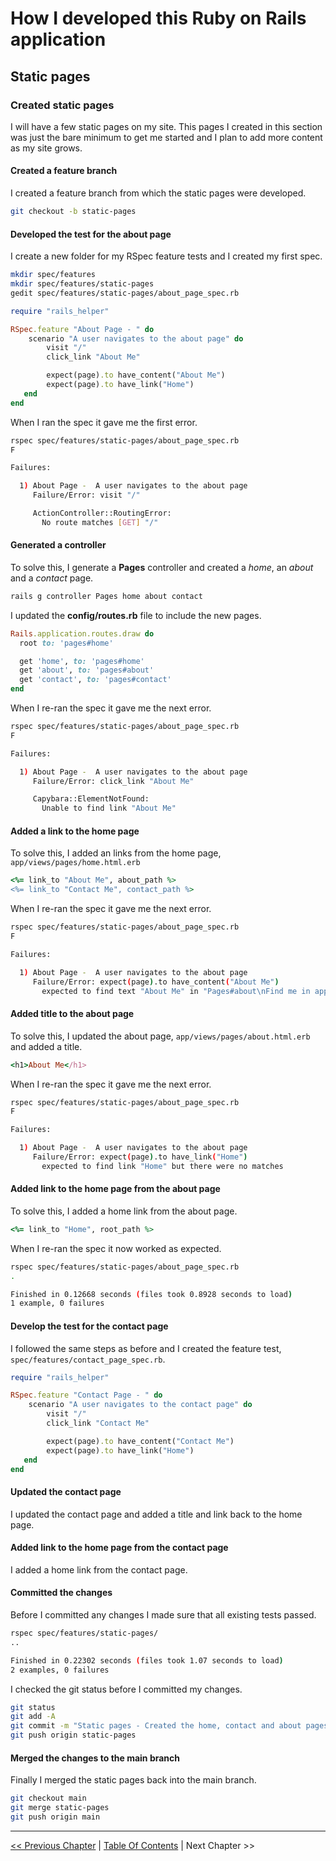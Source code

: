 # How I developed this Ruby on Rails application #


## Static pages ##


### Created static pages ###
I will have a few static pages on my site. This pages I created in this section was just the bare minimum to get me started and I plan to add more content as my site grows.


#### Created a feature branch ####
I created a feature branch from which the static pages were developed.
```bash
git checkout -b static-pages
```


#### Developed the test for the about page ####
I create a new folder for my RSpec feature tests and I created my first spec.
```bash
mkdir spec/features
mkdir spec/features/static-pages
gedit spec/features/static-pages/about_page_spec.rb
```

```ruby
require "rails_helper"

RSpec.feature "About Page - " do
    scenario "A user navigates to the about page" do
        visit "/"
        click_link "About Me"

        expect(page).to have_content("About Me")
        expect(page).to have_link("Home")
   end
end
```

When I ran the spec it gave me the first error.
```bash
rspec spec/features/static-pages/about_page_spec.rb
F

Failures:

  1) About Page -  A user navigates to the about page
     Failure/Error: visit "/"

     ActionController::RoutingError:
       No route matches [GET] "/"
```


#### Generated a controller ####
To solve this, I generate a __Pages__ controller and created a *home*, an *about* and a *contact* page.
```bash
rails g controller Pages home about contact
```

I updated the __config/routes.rb__ file to include the new pages.
```ruby
Rails.application.routes.draw do
  root to: 'pages#home'

  get 'home', to: 'pages#home'
  get 'about', to: 'pages#about'
  get 'contact', to: 'pages#contact'
end
```

When I re-ran the spec it gave me the next error.
```bash
rspec spec/features/static-pages/about_page_spec.rb
F

Failures:

  1) About Page -  A user navigates to the about page
     Failure/Error: click_link "About Me"

     Capybara::ElementNotFound:
       Unable to find link "About Me"
```


#### Added a link to the home page ####
To solve this, I added an links from the home page, `app/views/pages/home.html.erb`

```ruby
<%= link_to "About Me", about_path %>
<%= link_to "Contact Me", contact_path %>
```

When I re-ran the spec it gave me the next error.
```bash
rspec spec/features/static-pages/about_page_spec.rb
F

Failures:

  1) About Page -  A user navigates to the about page
     Failure/Error: expect(page).to have_content("About Me")
       expected to find text "About Me" in "Pages#about\nFind me in app/views/pages/about.html.erb"
```


#### Added title to the about page ####
To solve this, I updated the about page, `app/views/pages/about.html.erb` and added a title.

```ruby
<h1>About Me</h1>
```

When I re-ran the spec it gave me the next error.
```bash
rspec spec/features/static-pages/about_page_spec.rb
F

Failures:

  1) About Page -  A user navigates to the about page
     Failure/Error: expect(page).to have_link("Home")
       expected to find link "Home" but there were no matches
```


#### Added link to the home page from the about page ####
To solve this, I added a home link from the about page.
```ruby
<%= link_to "Home", root_path %>
```

When I re-ran the spec it now worked as expected.
```bash
rspec spec/features/static-pages/about_page_spec.rb
.

Finished in 0.12668 seconds (files took 0.8928 seconds to load)
1 example, 0 failures
```


#### Develop the test for the contact page ####
I followed the same steps as before and I created the feature test, `spec/features/contact_page_spec.rb`.

```ruby
require "rails_helper"

RSpec.feature "Contact Page - " do
    scenario "A user navigates to the contact page" do
        visit "/"
        click_link "Contact Me"

        expect(page).to have_content("Contact Me")
        expect(page).to have_link("Home")
   end
end
```


#### Updated the contact page ####
I updated the contact page and added a title and link back to the home page.


#### Added link to the home page from the contact page ####
I added a home link from the contact page.


#### Committed the changes ####
Before I committed any changes I made sure that all existing tests passed.
```bash
rspec spec/features/static-pages/
..

Finished in 0.22302 seconds (files took 1.07 seconds to load)
2 examples, 0 failures
```

I checked the git status before I committed my changes.
```bash
git status
git add -A
git commit -m "Static pages - Created the home, contact and about pages"
git push origin static-pages
```


#### Merged the changes to the main branch ####
Finally I merged the static pages back into the main branch.
```bash
git checkout main 
git merge static-pages
git push origin main
```


----------
[<< Previous Chapter](../section_2_static_pages/2_0_static_pages_toc.md) | [Table Of Contents](../how_i_developed_this_rails_application.md) | Next Chapter >>
